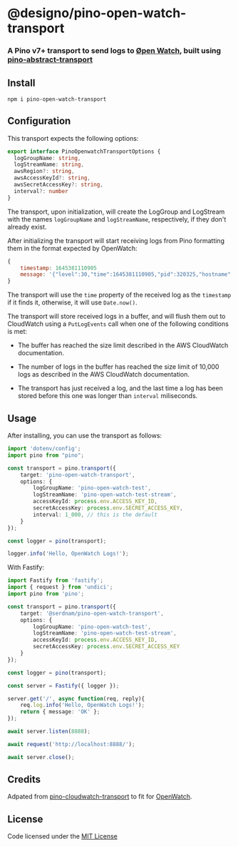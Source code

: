 # @designo/pino-open-watch-transport

### A Pino v7+ transport to send logs to [Øpen Watch](https://github.com/designo-group/designo-open-watch), built using [pino-abstract-transport](https://github.com/pinojs/pino-abstract-transport)

## Install

```
npm i pino-open-watch-transport
```

## Configuration

This transport expects the following options:

```ts
export interface PinoOpenwatchTransportOptions { 
  logGroupName: string,
  logStreamName: string,
  awsRegion?: string,
  awsAccessKeyId?: string,
  awsSecretAccessKey?: string,
  interval?: number
}
```
The transport, upon initialization, will create the LogGroup and LogStream with the names `logGroupName` and `logStreamName`, respectively, if they don't already exist.

After initializing the transport will start receiving logs from Pino formatting them in the format expected by OpenWatch:

```js
{
    timestamp: 1645381110905
    message: '{"level":30,"time":1645381110905,"pid":320325,"hostname":"service101","msg":"Hello, OpenWatch Logs!"}'
}
```

The transport will use the `time` property of the received log as the `timestamp` if it finds it, otherwise, it will use `Date.now()`.

The transport will store received logs in a buffer, and will flush them out to CloudWatch using a `PutLogEvents` call when one of the following conditions is met:

* The buffer has reached the size limit described in the AWS CloudWatch documentation.

* The number of logs in the buffer has reached the size limit of 10,000 logs as described in the AWS CloudWatch documentation.

* The transport has just received a log, and the last time a log has been stored before this one was longer than `interval` miliseconds.


## Usage

After installing, you can use the transport as follows:

```ts
import 'dotenv/config';
import pino from "pino";

const transport = pino.transport({
    target: 'pino-open-watch-transport',
    options: {
        logGroupName: 'pino-open-watch-test',
        logStreamName: 'pino-open-watch-test-stream',
        accessKeyId: process.env.ACCESS_KEY_ID,
        secretAccessKey: process.env.SECRET_ACCESS_KEY,
        interval: 1_000, // this is the default
    }
});

const logger = pino(transport);

logger.info('Hello, OpenWatch Logs!');

```

With Fastify:

```ts
import Fastify from 'fastify';
import { request } from 'undici';
import pino from 'pino';

const transport = pino.transport({
    target: '@serdnam/pino-open-watch-transport',
    options: {
        logGroupName: 'pino-open-watch-test',
        logStreamName: 'pino-open-watch-test-stream',
        accessKeyId: process.env.ACCESS_KEY_ID,
        secretAccessKey: process.env.SECRET_ACCESS_KEY
    }
});

const logger = pino(transport);

const server = Fastify({ logger });

server.get('/', async function(req, reply){
    req.log.info('Hello, OpenWatch Logs!');
    return { message: 'OK' };
});

await server.listen(8888);

await request('http://localhost:8888/');

await server.close();

```

## Credits

Adpated from [pino-cloudwatch-transport](https://github.com/serdnam/pino-cloudwatch-transport/tree/master) to fit for [OpenWatch](https://github.com/designo-group/designo-open-watch).


## License

Code licensed under the [MIT License](./LICENSE)
